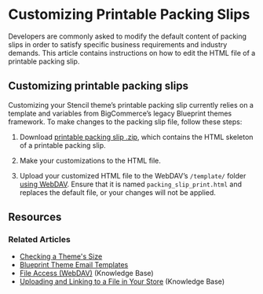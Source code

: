 # Customizing Printable Packing Slips

 

Developers are commonly asked to modify the default content of packing slips in order to satisfy specific business requirements and industry demands. This article contains instructions on how to edit the HTML file of a printable packing slip.

## Customizing printable packing slips

Customizing your Stencil theme’s printable packing slip currently relies on a template and variables from BigCommerce’s legacy Blueprint themes framework. To make changes to the packing slip file, follow these steps:


1. Download [printable packing slip .zip](https://storage.googleapis.com/bigcommerce-production-dev-center/template-files/packing_slip_printable.zip), which contains the HTML skeleton of a printable packing slip.

2. Make your customizations to the HTML file.

3. Upload your customized HTML file to the WebDAV’s `/template/` folder [using WebDAV](https://support.bigcommerce.com/s/article/File-Access-WebDAV). Ensure that it is named `packing_slip_print.html` and replaces the default file, or your changes will not be applied.

## Resources

### Related Articles

* [Checking a Theme's Size](https://bigcommerce-dev-center.netlify.app/stencil-docs/deployment/checking-a-themes-size)
* [Blueprint Theme Email Templates](/legacy/blueprint-themes/blueprint-email-templates)
* [File Access (WebDAV)](https://support.bigcommerce.com/s/article/File-Access-WebDAV) (Knowledge Base)
* [Uploading and Linking to a File in Your Store](https://support.bigcommerce.com/s/article/How-do-I-add-and-link-to-a-file-in-my-store#upload-a-file) (Knowledge Base)
